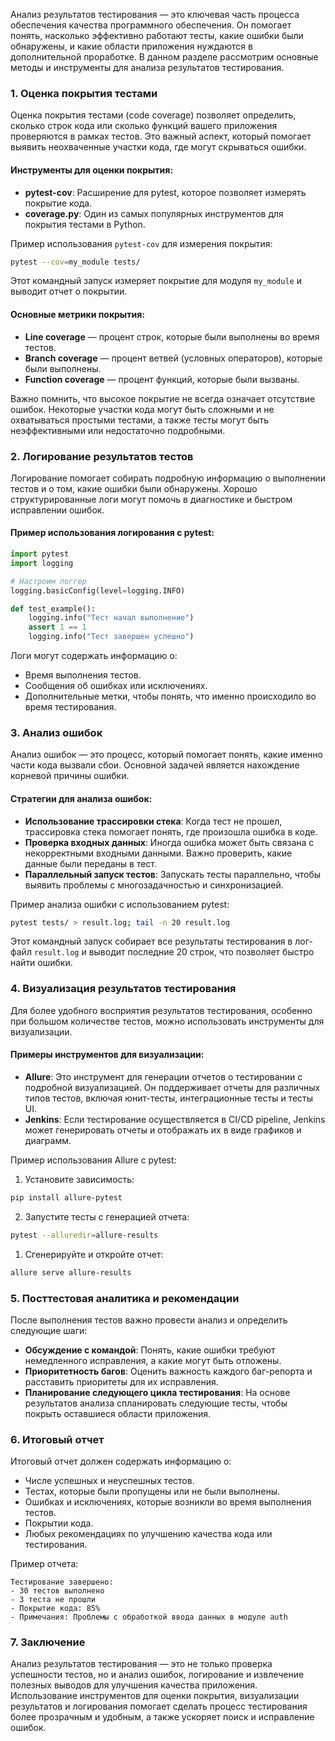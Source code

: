 Анализ результатов тестирования — это ключевая часть процесса обеспечения качества программного обеспечения. Он помогает понять, насколько эффективно работают тесты, какие ошибки были обнаружены, и какие области приложения нуждаются в дополнительной проработке. В данном разделе рассмотрим основные методы и инструменты для анализа результатов тестирования.

### 1. Оценка покрытия тестами

Оценка покрытия тестами (code coverage) позволяет определить, сколько строк кода или сколько функций вашего приложения проверяются в рамках тестов. Это важный аспект, который помогает выявить неохваченные участки кода, где могут скрываться ошибки.

#### Инструменты для оценки покрытия:
- **pytest-cov**: Расширение для pytest, которое позволяет измерять покрытие кода.
- **coverage.py**: Один из самых популярных инструментов для покрытия тестами в Python.

Пример использования `pytest-cov` для измерения покрытия:

```bash
pytest --cov=my_module tests/
````

Этот командный запуск измеряет покрытие для модуля `my_module` и выводит отчет о покрытии.

#### Основные метрики покрытия:

- **Line coverage** — процент строк, которые были выполнены во время тестов.
- **Branch coverage** — процент ветвей (условных операторов), которые были выполнены.
- **Function coverage** — процент функций, которые были вызваны.

Важно помнить, что высокое покрытие не всегда означает отсутствие ошибок. Некоторые участки кода могут быть сложными и не охватываться простыми тестами, а также тесты могут быть неэффективными или недостаточно подробными.

### 2. Логирование результатов тестов

Логирование помогает собирать подробную информацию о выполнении тестов и о том, какие ошибки были обнаружены. Хорошо структурированные логи могут помочь в диагностике и быстром исправлении ошибок.

#### Пример использования логирования с pytest:

```python
import pytest
import logging

# Настроим логгер
logging.basicConfig(level=logging.INFO)

def test_example():
    logging.info("Тест начал выполнение")
    assert 1 == 1
    logging.info("Тест завершен успешно")
```

Логи могут содержать информацию о:

- Время выполнения тестов.
- Сообщения об ошибках или исключениях.
- Дополнительные метки, чтобы понять, что именно происходило во время тестирования.

### 3. Анализ ошибок

Анализ ошибок — это процесс, который помогает понять, какие именно части кода вызвали сбои. Основной задачей является нахождение корневой причины ошибки.

#### Стратегии для анализа ошибок:

- **Использование трассировки стека**: Когда тест не прошел, трассировка стека помогает понять, где произошла ошибка в коде.
- **Проверка входных данных**: Иногда ошибка может быть связана с некорректными входными данными. Важно проверить, какие данные были переданы в тест.
- **Параллельный запуск тестов**: Запускать тесты параллельно, чтобы выявить проблемы с многозадачностью и синхронизацией.

Пример анализа ошибки с использованием pytest:

```bash
pytest tests/ > result.log; tail -n 20 result.log
```

Этот командный запуск собирает все результаты тестирования в лог-файл `result.log` и выводит последние 20 строк, что позволяет быстро найти ошибки.

### 4. Визуализация результатов тестирования

Для более удобного восприятия результатов тестирования, особенно при большом количестве тестов, можно использовать инструменты для визуализации.

#### Примеры инструментов для визуализации:

- **Allure**: Это инструмент для генерации отчетов о тестировании с подробной визуализацией. Он поддерживает отчеты для различных типов тестов, включая юнит-тесты, интеграционные тесты и тесты UI.
- **Jenkins**: Если тестирование осуществляется в CI/CD pipeline, Jenkins может генерировать отчеты и отображать их в виде графиков и диаграмм.

Пример использования Allure с pytest:

1. Установите зависимость:

```bash
pip install allure-pytest
```

2. Запустите тесты с генерацией отчета:

```bash
pytest --alluredir=allure-results
```

1. Сгенерируйте и откройте отчет:

```bash
allure serve allure-results
```

### 5. Посттестовая аналитика и рекомендации

После выполнения тестов важно провести анализ и определить следующие шаги:

- **Обсуждение с командой**: Понять, какие ошибки требуют немедленного исправления, а какие могут быть отложены.
- **Приоритетность багов**: Оценить важность каждого баг-репорта и расставить приоритеты для их исправления.
- **Планирование следующего цикла тестирования**: На основе результатов анализа спланировать следующие тесты, чтобы покрыть оставшиеся области приложения.

### 6. Итоговый отчет

Итоговый отчет должен содержать информацию о:

- Числе успешных и неуспешных тестов.
- Тестах, которые были пропущены или не были выполнены.
- Ошибках и исключениях, которые возникли во время выполнения тестов.
- Покрытии кода.
- Любых рекомендациях по улучшению качества кода или тестирования.

Пример отчета:

```
Тестирование завершено:
- 30 тестов выполнено
- 3 теста не прошли
- Покрытие кода: 85%
- Примечания: Проблемы с обработкой ввода данных в модуле auth
```

### 7. Заключение

Анализ результатов тестирования — это не только проверка успешности тестов, но и анализ ошибок, логирование и извлечение полезных выводов для улучшения качества приложения. Использование инструментов для оценки покрытия, визуализации результатов и логирования помогает сделать процесс тестирования более прозрачным и удобным, а также ускоряет поиск и исправление ошибок.
